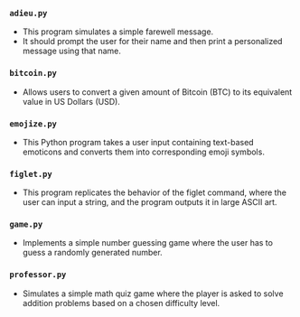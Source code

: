 ### `adieu.py`
- This program simulates a simple farewell message.
- It should prompt the user for their name and then print a personalized message using that name.

### `bitcoin.py`
- Allows users to convert a given amount of Bitcoin (BTC) to its equivalent value in US Dollars (USD).

### `emojize.py`
- This Python program takes a user input containing text-based emoticons and converts them into corresponding emoji symbols.

### `figlet.py`
- This program replicates the behavior of the figlet command, where the user can input a string, and the program outputs it in large ASCII art.

### `game.py`
- Implements a simple number guessing game where the user has to guess a randomly generated number.

### `professor.py`
- Simulates a simple math quiz game where the player is asked to solve addition problems based on a chosen difficulty level.
